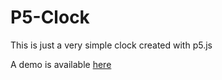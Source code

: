 # P5-Clock

This is just a very simple clock created with p5.js

A demo is available [here](https://asbhaskar.com/p5-clock/)
